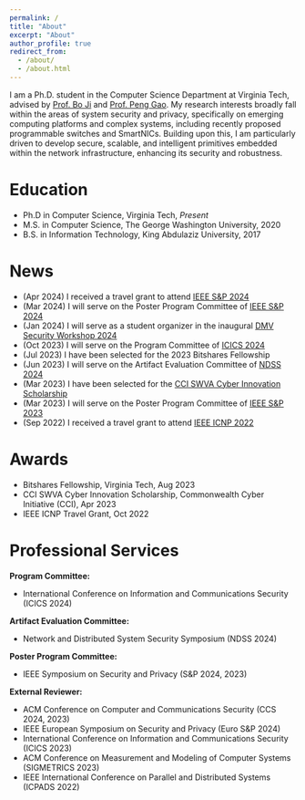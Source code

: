 ```yaml
---
permalink: /
title: "About"
excerpt: "About"
author_profile: true
redirect_from: 
  - /about/
  - /about.html
---
```

I am a Ph.D. student in the Computer Science Department at Virginia Tech, advised by [Prof. Bo Ji](https://people.cs.vt.edu/boji/) and [Prof.  Peng Gao](https://people.cs.vt.edu/penggao/). My research interests broadly fall within the areas of system security and privacy, specifically on emerging computing platforms and complex systems, including recently proposed programmable switches and SmartNICs. Building upon this, I am particularly driven to develop secure, scalable, and intelligent primitives embedded within the network infrastructure, enhancing its security and robustness.

Education
=====
* Ph.D in Computer Science, Virginia Tech, *Present*
* M.S. in Computer Science, The George Washington University, 2020
* B.S. in Information Technology, King Abdulaziz University, 2017

News
======
* (Apr 2024) I received a travel grant to attend [IEEE S&P 2024](https://sp2024.ieee-security.org/)
* (Mar 2024) I will serve on the Poster Program Committee of [IEEE S&P 2024](https://sp2024.ieee-security.org/cfposters.html)
* (Jan 2024) I will serve as a student organizer in the inaugural [DMV Security Workshop 2024](https://dmv-sec-workshop.github.io/)
* (Oct 2023) I will serve on the Program Committee of [ICICS 2024](http://icics2024.aegean.gr/technical-program-committee/)
* (Jul 2023) I have been selected for the 2023 Bitshares Fellowship
* (Jun 2023) I will serve on the Artifact Evaluation Committee of [NDSS 2024](https://secartifacts.github.io/ndss2024/)
* (Mar 2023) I have been selected for the [CCI SWVA Cyber Innovation Scholarship](https://cyberinitiative-swva.org/)
* (Mar 2023) I will serve on the Poster Program Committee of [IEEE S&P 2023](https://www.ieee-security.org/TC/SP2023/cfposters.html)
* (Sep 2022) I received a travel grant to attend [IEEE ICNP 2022](https://icnp22.cs.ucr.edu/)

Awards
======
* Bitshares Fellowship, Virginia Tech, Aug 2023
* CCI SWVA Cyber Innovation Scholarship, Commonwealth Cyber Initiative (CCI), Apr 2023
* IEEE ICNP Travel Grant, Oct 2022

Professional Services
======
**Program Committee:** 
* International Conference on Information and Communications Security (ICICS 2024)

**Artifact Evaluation Committee:**
* Network and Distributed System Security Symposium (NDSS 2024)

**Poster Program Committee:** 
* IEEE Symposium on Security and Privacy (S&P 2024, 2023)

**External Reviewer:** 
* ACM Conference on Computer and Communications Security (CCS 2024, 2023)
* IEEE European Symposium on Security and Privacy (Euro S&P 2024)
* International Conference on Information and Communications Security (ICICS 2023)
* ACM Conference on Measurement and Modeling of Computer Systems (SIGMETRICS 2023)
* IEEE International Conference on Parallel and Distributed Systems (ICPADS 2022)
